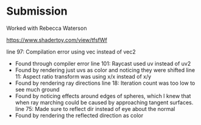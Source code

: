 # Submission
Worked with Rebecca Waterson

https://www.shadertoy.com/view/tfsfWf

line 97: Compilation error using vec instead of vec2
- Found through compiler error
line 101: Raycast used uv instead of uv2
- Found by rendering just uvs as color and noticing they were shifted
line 11: Aspect ratio transform was using x/x instead of x/y
- Found by rendering ray directions
line 18: Iteration count was too low to see much ground
- Found by noticing effects around edges of spheres, which I knew that when ray marching could be caused by approaching tangent surfaces.
line 75: Made sure to reflect dir instead of eye about the normal
- Found by rendering the reflected direction as color
